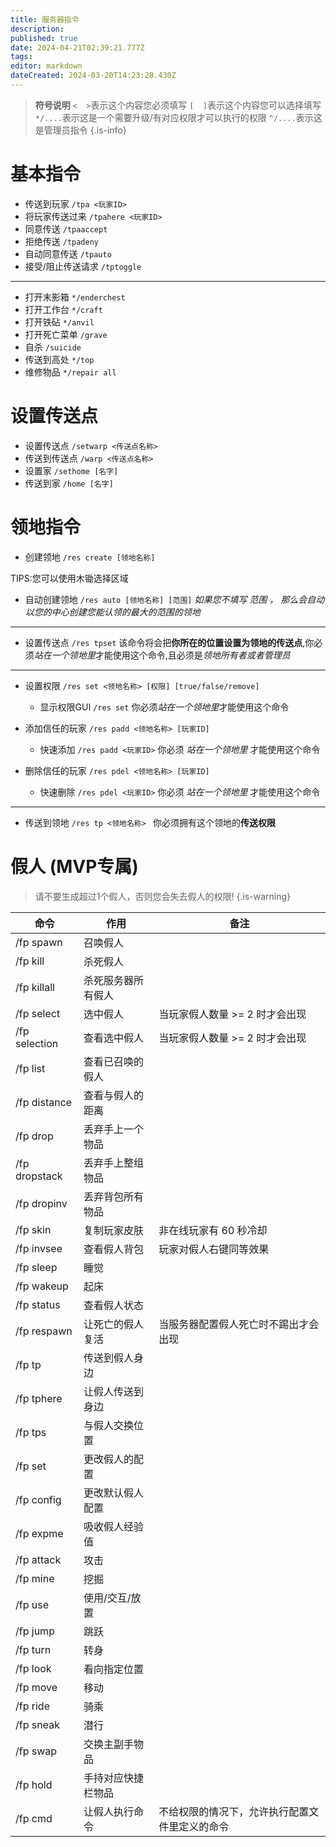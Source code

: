 ```yaml
---
title: 服务器指令
description: 
published: true
date: 2024-04-21T02:39:21.777Z
tags: 
editor: markdown
dateCreated: 2024-03-20T14:23:28.430Z
---
```


> **符号说明**
`<  >`表示这个内容您必须填写
`[  ]`表示这个内容您可以选择填写
`*/....`表示这是一个需要升级/有对应权限才可以执行的权限
`^/....`表示这是管理员指令
{.is-info}
# 基本指令
- 传送到玩家 `/tpa <玩家ID>`
- 将玩家传送过来 `/tpahere <玩家ID>`
- 同意传送 `/tpaaccept`
- 拒绝传送 `/tpadeny`
- 自动同意传送 `/tpauto`
- 接受/阻止传送请求 `/tptoggle`
---
- 打开末影箱 `*/enderchest`
- 打开工作台 `*/craft`
- 打开铁砧 `*/anvil`
- 打开死亡菜单 `/grave`
- 自杀 `/suicide`
- 传送到高处 `*/top`
- 维修物品 `*/repair all`

# 设置传送点
- 设置传送点 `/setwarp <传送点名称>`
- 传送到传送点 `/warp <传送点名称>`
- 设置家 `/sethome [名字]`
- 传送到家 `/home [名字]`

# 领地指令
 - 创建领地 `/res create [领地名称]`
 
 TIPS:您可以使用木锄选择区域
 - 自动创建领地 `/res auto [领地名称] [范围]`
 *如果您不填写 范围 ， 那么会自动以您的中心创建您能认领的最大的范围的领地*
 ---
 - 设置传送点 `/res tpset`
 该命令将会把**你所在的位置设置为领地的传送点**,你必须*站在一个领地里*才能使用这个命令,且必须是*领地所有者或者管理员*
 ---
 
 - 设置权限 `/res set <领地名称> [权限] [true/false/remove]`
 	- 显示权限GUI `/res set`
   你必须*站在一个领地里*才能使用这个命令
   
 - 添加信任的玩家 `/res padd <领地名称> [玩家ID]`
 	- 快速添加 `/res padd <玩家ID>`
   你必须 *站在一个领地里* 才能使用这个命令
 - 删除信任的玩家 `/res pdel <领地名称> [玩家ID]`
 	- 快速删除 `/res pdel <玩家ID>`
   你必须 *站在一个领地里* 才能使用这个命令
 ---
 - 传送到领地 `/res tp <领地名称> `
 你必须拥有这个领地的**传送权限**
 
 # 假人 (MVP专属)
>  请不要生成超过1个假人，否则您会失去假人的权限!
{.is-warning}

| 命令            | 作用        | 备注                      |
|---------------|-----------|-------------------------|
| /fp spawn     | 召唤假人      |                         |
| /fp kill      | 杀死假人      |                         |
| /fp killall   | 杀死服务器所有假人 |                         |
| /fp select    | 选中假人      | 当玩家假人数量 >= 2 时才会出现      |
| /fp selection | 查看选中假人    | 当玩家假人数量 >= 2 时才会出现      |
| /fp list      | 查看已召唤的假人  |                         |
| /fp distance  | 查看与假人的距离  |                         |
| /fp drop      | 丢弃手上一个物品  |                         |
| /fp dropstack | 丢弃手上整组物品  |                         |
| /fp dropinv   | 丢弃背包所有物品  |                         |
| /fp skin      | 复制玩家皮肤    | 非在线玩家有 60 秒冷却           |
| /fp invsee    | 查看假人背包    | 玩家对假人右键同等效果             |
| /fp sleep     | 睡觉        |                         |
| /fp wakeup    | 起床        |                         |
| /fp status    | 查看假人状态    |                         |
| /fp respawn   | 让死亡的假人复活  | 当服务器配置假人死亡时不踢出才会出现      |
| /fp tp        | 传送到假人身边   |                         |
| /fp tphere    | 让假人传送到身边  |                         |
| /fp tps       | 与假人交换位置   |                         |
| /fp set       | 更改假人的配置   |                         |
| /fp config    | 更改默认假人配置  |                         |
| /fp expme     | 吸收假人经验值   |                         |
| /fp attack    | 攻击        |                         |
| /fp mine      | 挖掘        |                         |
| /fp use       | 使用/交互/放置  |                         |
| /fp jump      | 跳跃        |                         |
| /fp turn      | 转身        |                         |
| /fp look      | 看向指定位置    |                         |
| /fp move      | 移动        |                         |
| /fp ride      | 骑乘        |                         |
| /fp sneak     | 潜行        |                         |
| /fp swap      | 交换主副手物品   |                         |
| /fp hold      | 手持对应快捷栏物品 |                         |
| /fp cmd       | 让假人执行命令   | 不给权限的情况下，允许执行配置文件里定义的命令 |

 

